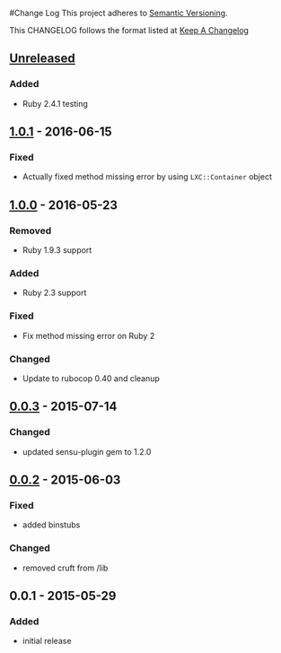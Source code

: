 #Change Log
This project adheres to [Semantic Versioning](http://semver.org/).

This CHANGELOG follows the format listed at [Keep A Changelog](http://keepachangelog.com/)

## [Unreleased]
### Added
- Ruby 2.4.1 testing

## [1.0.1] - 2016-06-15
### Fixed

- Actually fixed method missing error by using `LXC::Container` object

## [1.0.0] - 2016-05-23
### Removed
- Ruby 1.9.3 support

### Added
- Ruby 2.3 support

### Fixed
- Fix method missing error on Ruby 2

### Changed
- Update to rubocop 0.40 and cleanup

## [0.0.3] - 2015-07-14
### Changed
- updated sensu-plugin gem to 1.2.0

## [0.0.2] - 2015-06-03
### Fixed
- added binstubs

### Changed
- removed cruft from /lib

## 0.0.1 - 2015-05-29
### Added
- initial release

[Unreleased]: https://github.com/sensu-plugins/sensu-plugins-lxc/compare/1.0.1...HEAD
[1.0.1]: https://github.com/sensu-plugins/sensu-plugins-lxc/compare/1.0.0...1.0.1
[1.0.0]: https://github.com/sensu-plugins/sensu-plugins-lxc/compare/0.0.3...1.0.0
[0.0.3]: https://github.com/sensu-plugins/sensu-plugins-lxc/compare/0.0.2...0.0.3
[0.0.2]: https://github.com/sensu-plugins/sensu-plugins-lxc/compare/0.0.1...0.0.2
